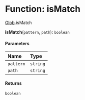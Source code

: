 # Function: isMatch

[Glob](/en/auto-docs/form/modules/Glob.md).isMatch

**isMatch**(`pattern`, `path`): `boolean`

#### Parameters

| Name | Type |
| :------ | :------ |
| `pattern` | `string` |
| `path` | `string` |

#### Returns

`boolean`
